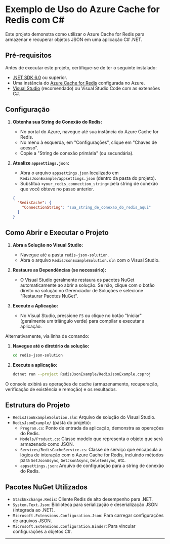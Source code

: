 # Exemplo de Uso do Azure Cache for Redis com C#

Este projeto demonstra como utilizar o Azure Cache for Redis para armazenar e recuperar objetos JSON em uma aplicação C# .NET.

## Pré-requisitos

Antes de executar este projeto, certifique-se de ter o seguinte instalado:

*   [.NET SDK 6.0](https://dotnet.microsoft.com/download/dotnet/6.0) ou superior.
*   Uma instância do [Azure Cache for Redis](https://azure.microsoft.com/en-us/services/cache/) configurada no Azure.
*   [Visual Studio](https://visualstudio.microsoft.com/downloads/) (recomendado) ou Visual Studio Code com as extensões C#.

## Configuração

1.  **Obtenha sua String de Conexão do Redis:**
    *   No portal do Azure, navegue até sua instância do Azure Cache for Redis.
    *   No menu à esquerda, em "Configurações", clique em "Chaves de acesso".
    *   Copie a "String de conexão primária" (ou secundária).

2.  **Atualize `appsettings.json`:**
    *   Abra o arquivo `appsettings.json` localizado em `RedisJsonExample/appsettings.json` (dentro da pasta do projeto).
    *   Substitua `<your_redis_connection_string>` pela string de conexão que você obteve no passo anterior.

    ```json
    {
      "RedisCache": {
        "ConnectionString": "sua_string_de_conexao_do_redis_aqui"
      }
    }
    ```

## Como Abrir e Executar o Projeto

1.  **Abra a Solução no Visual Studio:**
    *   Navegue até a pasta `redis-json-solution`.
    *   Abra o arquivo `RedisJsonExampleSolution.sln` com o Visual Studio.

2.  **Restaure as Dependências (se necessário):**
    *   O Visual Studio geralmente restaura os pacotes NuGet automaticamente ao abrir a solução. Se não, clique com o botão direito na solução no Gerenciador de Soluções e selecione "Restaurar Pacotes NuGet".

3.  **Execute a Aplicação:**
    *   No Visual Studio, pressione `F5` ou clique no botão "Iniciar" (geralmente um triângulo verde) para compilar e executar a aplicação.

Alternativamente, via linha de comando:

1.  **Navegue até o diretório da solução:**

    ```bash
    cd redis-json-solution
    ```

2.  **Execute a aplicação:**

    ```bash
    dotnet run --project RedisJsonExample/RedisJsonExample.csproj
    ```

O console exibirá as operações de cache (armazenamento, recuperação, verificação de existência e remoção) e os resultados.

## Estrutura do Projeto

*   `RedisJsonExampleSolution.sln`: Arquivo de solução do Visual Studio.
*   `RedisJsonExample/` (pasta do projeto):
    *   `Program.cs`: Ponto de entrada da aplicação, demonstra as operações do Redis.
    *   `Models/Product.cs`: Classe modelo que representa o objeto que será armazenado como JSON.
    *   `Services/RedisCacheService.cs`: Classe de serviço que encapsula a lógica de interação com o Azure Cache for Redis, incluindo métodos para `SetJsonAsync`, `GetJsonAsync`, `DeleteAsync`, etc.
    *   `appsettings.json`: Arquivo de configuração para a string de conexão do Redis.

## Pacotes NuGet Utilizados

*   `StackExchange.Redis`: Cliente Redis de alto desempenho para .NET.
*   `System.Text.Json`: Biblioteca para serialização e deserialização JSON (integrada ao .NET).
*   `Microsoft.Extensions.Configuration.Json`: Para carregar configurações de arquivos JSON.
*   `Microsoft.Extensions.Configuration.Binder`: Para vincular configurações a objetos C#.

---

